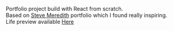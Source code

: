 Portfolio project build with React from scratch.  
Based on [Steve Meredith](https://www.stevemeredith.com/) portfolio which I found really inspiring.  
Life preview available [Here](https://jtatar.github.io/portfolio/)  
